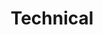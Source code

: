 ---
title: Technical
image:
  thumbnail: '/assets/technical.png'
taxonomy: Technical
layout: category
entries_layout: grid
limit: 3
---